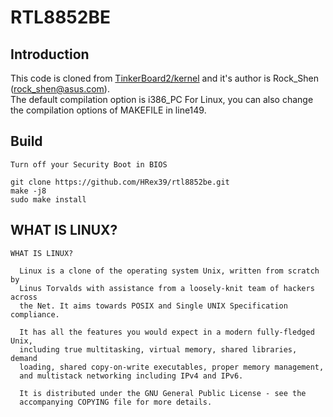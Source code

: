 # RTL8852BE
## Introduction
This code is cloned from [TinkerBoard2/kernel](https://github.com/TinkerBoard2/kernel) and it's author is Rock_Shen (rock_shen@asus.com).  
The default compilation option is i386_PC For Linux, you can also change the compilation options of MAKEFILE in line149.  
## Build
```
Turn off your Security Boot in BIOS

git clone https://github.com/HRex39/rtl8852be.git
make -j8
sudo make install
```
## WHAT IS LINUX?
```
WHAT IS LINUX?

  Linux is a clone of the operating system Unix, written from scratch by
  Linus Torvalds with assistance from a loosely-knit team of hackers across
  the Net. It aims towards POSIX and Single UNIX Specification compliance.

  It has all the features you would expect in a modern fully-fledged Unix,
  including true multitasking, virtual memory, shared libraries, demand
  loading, shared copy-on-write executables, proper memory management,
  and multistack networking including IPv4 and IPv6.

  It is distributed under the GNU General Public License - see the
  accompanying COPYING file for more details. 
```
